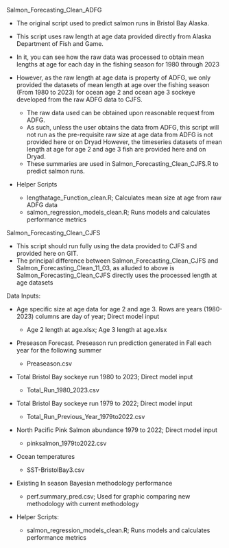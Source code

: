 Salmon_Forecasting_Clean_ADFG 
 - The original script used to predict salmon runs in Bristol Bay Alaska.
 - This script uses raw length at age data provided directly from Alaska Department of Fish and Game.
 - In it, you can see how the raw data was processed to obtain mean lengths at age for each day in the fishing season for 1980 through 2023
 - However, as the raw length at age data is property of ADFG, we only provided the datasets of mean length at age over the fishing season (From 1980 to 2023) for ocean age 2 and ocean age 3 sockeye developed from the raw ADFG data to CJFS. 
      - The raw data used can be obtained upon reasonable request from ADFG.
      - As such, unless the user obtains the data from ADFG, this script will not run as the pre-requisite raw size at age data from ADFG is not provided here or on Dryad
However, the timeseries datasets of mean length at age for age 2 and age 3 fish are provided here and on Dryad.
    - These summaries are used in Salmon_Forecasting_Clean_CJFS.R to predict salmon runs.
  
 - Helper Scripts
   * lengthatage_Function_clean.R; Calculates mean size at age from raw ADFG data
   * salmon_regression_models_clean.R; Runs models and calculates performance metrics


Salmon_Forecasting_Clean_CJFS

- This script should run fully using the data provided to CJFS and provided here on GIT.
- The principal difference between Salmon_Forecasting_Clean_CJFS and Salmon_Forecasting_Clean_11_03, as alluded to above is Salmon_Forecasting_Clean_CJFS directly uses the processed length at age datasets

Data Inputs:
  - Age specific size at age data for age 2 and age 3. Rows are years (1980-2023) columns are day of year; Direct model input
    * Age 2 length at age.xlsx; Age 3 length at age.xlsx
  - Preseason Forecast. Preseason run prediction generated in Fall each year for the following summer
    * Preaseason.csv
  - Total Bristol Bay sockeye run 1980 to 2023; Direct model input
    * Total_Run_1980_2023.csv 
  - Total Bristol Bay sockeye run 1979 to 2022; Direct model input
    * Total_Run_Previous_Year_1979to2022.csv
  - North Pacific Pink Salmon abundance 1979 to 2022; Direct model input
    * pinksalmon_1979to2022.csv
  - Ocean temperatures
    * SST-BristolBay3.csv
  - Existing In season Bayesian methodology performance
    * perf.summary_pred.csv; Used for graphic comparing new methodology with current methodology

- Helper Scripts:
  - salmon_regression_models_clean.R; Runs models and calculates performance metrics
      
  
  
